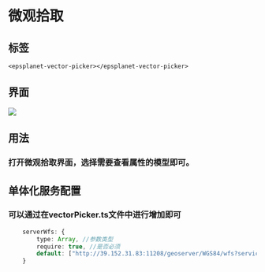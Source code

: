 # 微观拾取

## 标签

```vue
<epsplanet-vector-picker></epsplanet-vector-picker>
```
## 界面
![](../../assets/weiguanshiqu.png)

## 用法
### 打开微观拾取界面，选择需要查看属性的模型即可。

## 单体化服务配置
### 可以通过在vectorPicker.ts文件中进行增加即可

```typeScript
    serverWfs: {
        type: Array, //参数类型
        require: true, //是否必须
        default: ["http://39.152.31.83:11208/geoserver/WGS84/wfs?service=wfs&request=GetFeature&version=1.1.0&outputFormat=application/json&TYPENAME=WGS84:FW84&CQL_FILTER=",],  //默认值
    }
```